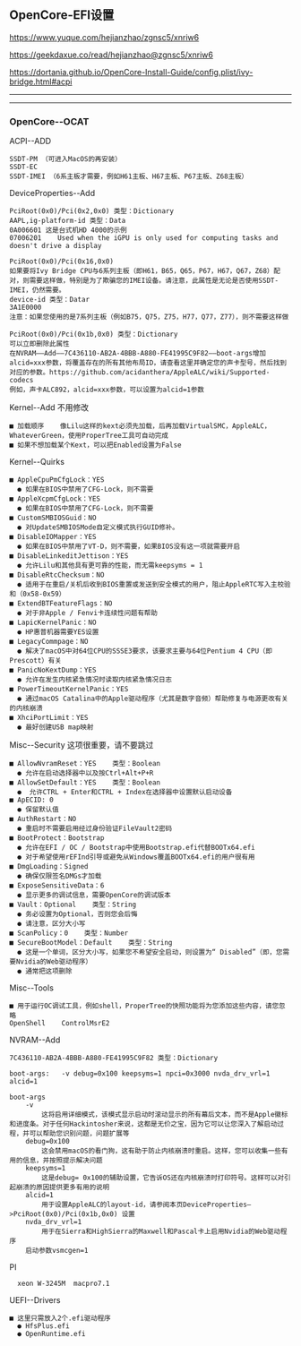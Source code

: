## OpenCore-EFI设置

https://www.yuque.com/hejianzhao/zgnsc5/xnriw6

https://geekdaxue.co/read/hejianzhao@zgnsc5/xnriw6
   
https://dortania.github.io/OpenCore-Install-Guide/config.plist/ivy-bridge.html#acpi


------------------------------------------------------------------------------------------


    






------------------------------------------------------------------------------------------

### OpenCore--OCAT

ACPI--ADD

    SSDT-PM （可进入MacOS的再安装）
    SSDT-EC
    SSDT-IMEI （6系主板才需要，例如H61主板、H67主板、P67主板、Z68主板）




DeviceProperties--Add

    PciRoot(0x0)/Pci(0x2,0x0) 类型：Dictionary
    AAPL,ig-platform-id 类型：Data
    0A006601 这是台式机HD 4000的示例
    07006201 	Used when the iGPU is only used for computing tasks and doesn't drive a display

    PciRoot(0x0)/Pci(0x16,0x0)
    如果要将Ivy Bridge CPU与6系列主板（即H61，B65，Q65，P67，H67，Q67，Z68）配对，则需要这样做，特别是为了欺骗您的IMEI设备。请注意，此属性是无论是否使用SSDT-IMEI，仍然需要。
    device-id 类型：Datar
    3A1E0000
    注意：如果您使用的是7系列主板（例如B75，Q75，Z75，H77，Q77，Z77），则不需要这样做

    PciRoot(0x0)/Pci(0x1b,0x0) 类型：Dictionary
    可以立即删除此属性
    在NVRAM——Add——7C436110-AB2A-4BBB-A880-FE41995C9F82——boot-args增加alcid=xxx参数，将覆盖存在的所有其他布局ID，请查看这里并确定您的声卡型号，然后找到对应的参数。https://github.com/acidanthera/AppleALC/wiki/Supported-codecs
    例如，声卡ALC892，alcid=xxx参数，可以设置为alcid=1参数




 Kernel--Add    不用修改
 
    ■ 加载顺序    像Lilu这样的kext必须先加载，后再加载VirtualSMC，AppleALC，WhateverGreen，使用ProperTree工具可自动完成
    ■ 如果不想加载某个Kext，可以把Enabled设置为False

    
 Kernel--Quirks

    ■ AppleCpuPmCfgLock：YES    
      ● 如果在BIOS中禁用了CFG-Lock，则不需要
    ■ AppleXcpmCfgLock：YES    
      ● 如果在BIOS中禁用了CFG-Lock，则不需要
    ■ CustomSMBIOSGuid：NO    
      ● 对UpdateSMBIOSMode自定义模式执行GUID修补。
    ■ DisableIOMapper：YES    
      ● 如果在BIOS中禁用了VT-D，则不需要，如果BIOS没有这一项就需要开启
    ■ DisableLinkeditJettison：YES   
      ● 允许Lilu和其他具有更可靠的性能，而无需keepsyms = 1
    ■ DisableRtcChecksum：NO    
      ● 适用于在重启/关机后收到BIOS重置或发送到安全模式的用户，阻止AppleRTC写入主校验和（0x58-0x59）
    ■ ExtendBTFeatureFlags：NO
      ● 对于非Apple / Fenvi卡连续性问题有帮助
    ■ LapicKernelPanic：NO    
      ● HP惠普机器需要YES设置
    ■ LegacyCommpage：NO
      ● 解决了macOS中对64位CPU的SSSE3要求，该要求主要与64位Pentium 4 CPU（即Prescott）有关
    ■ PanicNoKextDump：YES
      ● 允许在发生内核紧急情况时读取内核紧急情况日志
    ■ PowerTimeoutKernelPanic：YES
      ● 通过macOS Catalina中的Apple驱动程序（尤其是数字音频）帮助修复与电源更改有关的内核崩溃
    ■ XhciPortLimit：YES
      ● 最好创建USB map映射

  
      

 Misc--Security    这项很重要，请不要跳过
 
    ■ AllowNvramReset：YES    类型：Boolean
      ● 允许在启动选择器中以及按Ctrl+Alt+P+R
    ■ AllowSetDefault：YES    类型：Boolean
      ●  允许CTRL + Enter和CTRL + Index在选择器中设置默认启动设备
    ■ ApECID: 0
      ● 保留默认值
    ■ AuthRestart：NO
      ● 重启时不需要启用经过身份验证FileVault2密码
    ■ BootProtect：Bootstrap
      ● 允许在EFI / OC / Bootstrap中使用Bootstrap.efi代替BOOTx64.efi
      ● 对于希望使用rEFInd引导或避免从Windows覆盖BOOTx64.efi的用户很有用
    ■ DmgLoading：Signed
      ● 确保仅限签名DMGs才加载
    ■ ExposeSensitiveData：6
      ● 显示更多的调试信息，需要OpenCore的调试版本
    ■ Vault：Optional    类型：String
      ● 务必设置为Optional，否则您会后悔
      ● 请注意，区分大小写
    ■ ScanPolicy：0    类型：Number
    ■ SecureBootModel：Default    类型：String
      ● 这是一个单词，区分大小写，如果您不希望安全启动，则设置为“ Disabled”（即，您需要Nvidia的Web驱动程序）
      ● 通常把这项删除


 Misc--Tools
 
    ■ 用于运行OC调试工具，例如shell，ProperTree的快照功能将为您添加这些内容，请您忽略
    OpenShell    ControlMsrE2

NVRAM--Add

    7C436110-AB2A-4BBB-A880-FE41995C9F82 类型：Dictionary

    boot-args:   -v debug=0x100 keepsyms=1 npci=0x3000 nvda_drv_vrl=1  alcid=1

    boot-args
        -v
            这将启用详细模式，该模式显示启动时滚动显示的所有幕后文本，而不是Apple徽标和进度条。对于任何Hackintosher来说，这都是无价之宝，因为它可以让您深入了解启动过程，并可以帮助您识别问题，问题扩展等
        debug=0x100
            这会禁用macOS的看门狗，这有助于防止内核崩溃时重启。这样，您可以收集一些有用的信息，并按照提示解决问题
        keepsyms=1
            这是debug= 0x100的辅助设置，它告诉OS还在内核崩溃时打印符号。这样可以对引起崩溃的原因提供更多有用的说明
        alcid=1
            用于设置AppleALC的layout-id，请参阅本页DeviceProperties—>PciRoot(0x0)/Pci(0x1b,0x0) 设置
        nvda_drv_vrl=1 
            用于在Sierra和HighSierra的Maxwell和Pascal卡上启用Nvidia的Web驱动程序
        启动参数vsmcgen=1

PI

      xeon W-3245M  macpro7.1

UEFI--Drivers

    ■ 这里只需放入2个.efi驱动程序
      ● HfsPlus.efi
      ● OpenRuntime.efi

      
